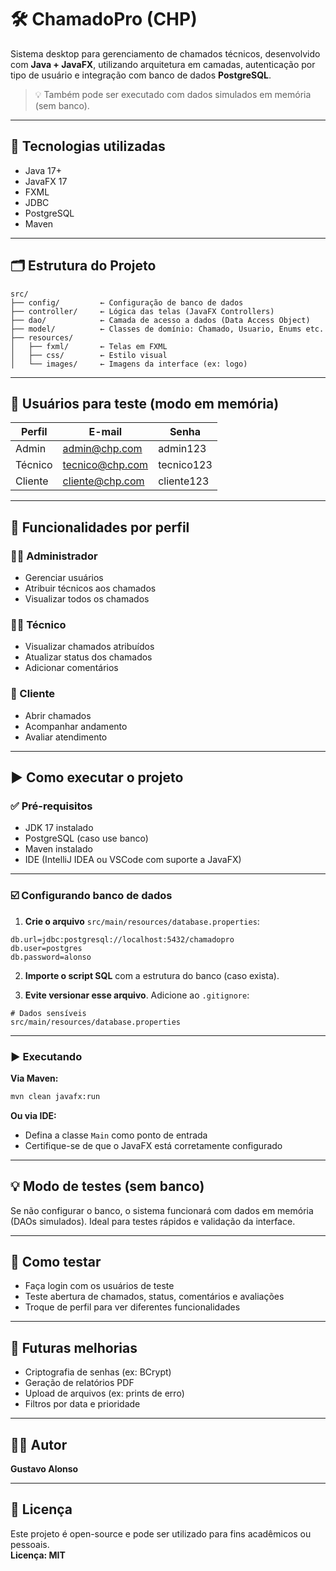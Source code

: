# 🛠️ ChamadoPro (CHP)

Sistema desktop para gerenciamento de chamados técnicos, desenvolvido com **Java + JavaFX**, utilizando arquitetura em camadas, autenticação por tipo de usuário e integração com banco de dados **PostgreSQL**.

> 💡 Também pode ser executado com dados simulados em memória (sem banco).

---

## 🚀 Tecnologias utilizadas

- Java 17+
- JavaFX 17
- FXML
- JDBC
- PostgreSQL
- Maven

---

## 🗂️ Estrutura do Projeto

```
src/
├── config/         ← Configuração de banco de dados
├── controller/     ← Lógica das telas (JavaFX Controllers)
├── dao/            ← Camada de acesso a dados (Data Access Object)
├── model/          ← Classes de domínio: Chamado, Usuario, Enums etc.
├── resources/
│   ├── fxml/       ← Telas em FXML
│   ├── css/        ← Estilo visual
│   └── images/     ← Imagens da interface (ex: logo)
```

---

## 👥 Usuários para teste (modo em memória)

| Perfil   | E-mail             | Senha        |
|----------|--------------------|--------------|
| Admin    | admin@chp.com      | admin123     |
| Técnico  | tecnico@chp.com    | tecnico123   |
| Cliente  | cliente@chp.com    | cliente123   |

---

## 🔐 Funcionalidades por perfil

### 👨‍💼 Administrador
- Gerenciar usuários
- Atribuir técnicos aos chamados
- Visualizar todos os chamados

### 🧑‍🔧 Técnico
- Visualizar chamados atribuídos
- Atualizar status dos chamados
- Adicionar comentários

### 👤 Cliente
- Abrir chamados
- Acompanhar andamento
- Avaliar atendimento

---

## ▶️ Como executar o projeto

### ✅ Pré-requisitos

- JDK 17 instalado
- PostgreSQL (caso use banco)
- Maven instalado
- IDE (IntelliJ IDEA ou VSCode com suporte a JavaFX)

---

### ☑️ Configurando banco de dados

1. **Crie o arquivo** `src/main/resources/database.properties`:

```properties
db.url=jdbc:postgresql://localhost:5432/chamadopro
db.user=postgres
db.password=alonso
```

2. **Importe o script SQL** com a estrutura do banco (caso exista).

3. **Evite versionar esse arquivo**. Adicione ao `.gitignore`:

```
# Dados sensíveis
src/main/resources/database.properties
```

---

### ▶️ Executando

**Via Maven:**

```bash
mvn clean javafx:run
```

**Ou via IDE:**
- Defina a classe `Main` como ponto de entrada
- Certifique-se de que o JavaFX está corretamente configurado

---

## 💡 Modo de testes (sem banco)

Se não configurar o banco, o sistema funcionará com dados em memória (DAOs simulados). Ideal para testes rápidos e validação da interface.

---

## 🧪 Como testar

- Faça login com os usuários de teste
- Teste abertura de chamados, status, comentários e avaliações
- Troque de perfil para ver diferentes funcionalidades

---

## 🎯 Futuras melhorias

- Criptografia de senhas (ex: BCrypt)
- Geração de relatórios PDF
- Upload de arquivos (ex: prints de erro)
- Filtros por data e prioridade

---

## 🧑‍💻 Autor

**Gustavo Alonso**

---

## 📄 Licença

Este projeto é open-source e pode ser utilizado para fins acadêmicos ou pessoais.  
**Licença: MIT**